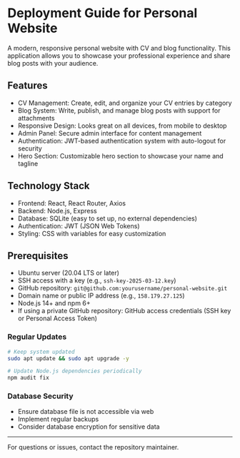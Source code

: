 # Deployment Guide for Personal Website

A modern, responsive personal website with CV and blog functionality. This application allows you to showcase your professional experience and share blog posts with your audience.

## Features
- CV Management: Create, edit, and organize your CV entries by category
- Blog System: Write, publish, and manage blog posts with support for attachments
- Responsive Design: Looks great on all devices, from mobile to desktop
- Admin Panel: Secure admin interface for content management
- Authentication: JWT-based authentication system with auto-logout for security
- Hero Section: Customizable hero section to showcase your name and tagline
## Technology Stack
- Frontend: React, React Router, Axios
- Backend: Node.js, Express
- Database: SQLite (easy to set up, no external dependencies)
- Authentication: JWT (JSON Web Tokens)
- Styling: CSS with variables for easy customization

## Prerequisites
- Ubuntu server (20.04 LTS or later)
- SSH access with a key (e.g., `ssh-key-2025-03-12.key`)
- GitHub repository: `git@github.com:yourusername/personal-website.git`
- Domain name or public IP address (e.g., `158.179.27.125`)
- Node.js 14+ and npm 6+
- If using a private GitHub repository: GitHub access credentials (SSH key or Personal Access Token)

### Regular Updates
```bash
# Keep system updated
sudo apt update && sudo apt upgrade -y

# Update Node.js dependencies periodically
npm audit fix
```

### Database Security
- Ensure database file is not accessible via web
- Implement regular backups
- Consider database encryption for sensitive data

---

For questions or issues, contact the repository maintainer.
